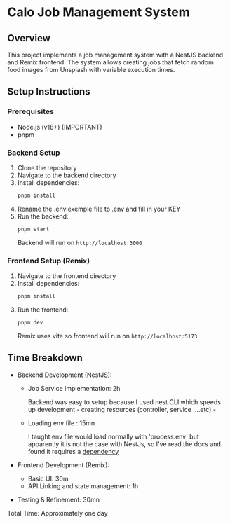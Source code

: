 # Calo Job Management System

## Overview

This project implements a job management system with a NestJS backend and Remix frontend. The system allows creating jobs that fetch random food images from Unsplash with variable execution times.

## Setup Instructions

### Prerequisites

- Node.js (v18+) (IMPORTANT)
- pnpm

### Backend Setup

1. Clone the repository
2. Navigate to the backend directory
3. Install dependencies:
   ```bash
   pnpm install
   ```
4. Rename the .env.exemple file to .env and fill in your KEY
5. Run the backend:
   ```bash
   pnpm start
   ```
   Backend will run on `http://localhost:3000`

### Frontend Setup (Remix)

1. Navigate to the frontend directory
2. Install dependencies:
   ```bash
   pnpm install
   ```
3. Run the frontend:
   ```bash
   pnpm dev
   ```
   Remix uses vite so frontend will run on `http://localhost:5173`

## Time Breakdown

- Backend Development (NestJS):

  - Job Service Implementation: 2h

    Backend was easy to setup because I used nest CLI which speeds up development - creating resources (controller, service ....etc) -

  - Loading env file : 15mn

    I taught env file would load normally with 'process.env' but apparently it is not the case with NestJs, so I've read the docs and found it requires a [dependency]("https://docs.nestjs.com/techniques/configuration")

- Frontend Development (Remix):
  - Basic UI: 30m
  - API Linking and state management: 1h
- Testing & Refinement: 30mn

Total Time: Approximately one day

